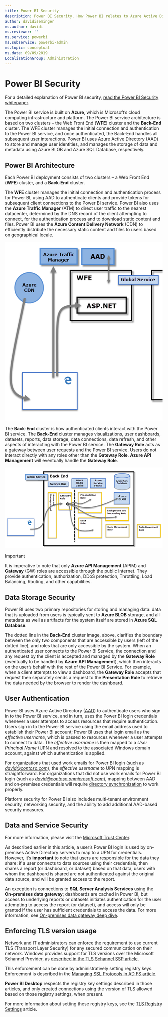 ```yaml
---
title: Power BI Security
description: Power BI Security. How Power BI relates to Azure Active Directory and other Azure services. This topic also includes a link to a white paper which goes more in-depth.
author: davidiseminger
ms.author: davidi
ms.reviewer: ''
ms.service: powerbi
ms.subservice: powerbi-admin
ms.topic: conceptual
ms.date: 09/09/2019
LocalizationGroup: Administration
---
```


# Power BI Security

For a detailed explanation of Power BI security, [read the Power BI Security whitepaper](../guidance/whitepaper-powerbi-security.md).

The Power BI service is built on **Azure**, which is Microsoft’s cloud computing infrastructure and platform. The Power BI service architecture is based on two clusters – the Web Front End (**WFE**) cluster and the **Back-End** cluster. The WFE cluster manages the initial connection and authentication to the Power BI service, and once authenticated, the Back-End handles all subsequent user interactions. Power BI uses Azure Active Directory (AAD) to store and manage user identities, and manages the storage of data and metadata using Azure BLOB and Azure SQL Database, respectively.

## Power BI Architecture

Each Power BI deployment consists of two clusters – a Web Front End (**WFE**) cluster, and a **Back-End** cluster.

The **WFE** cluster manages the initial connection and authentication process for Power BI, using AAD to authenticate clients and provide tokens for subsequent client connections to the Power BI service. Power BI also uses the **Azure Traffic Manager** (ATM) to direct user traffic to the nearest datacenter, determined by the DNS record of the client attempting to connect, for the authentication process and to download static content and files. Power BI uses the **Azure Content Delivery Network** (CDN) to efficiently distribute the necessary static content and files to users based on geographical locale.

![](media/service-admin-power-bi-security/pbi_security_v2_wfe.png)

The **Back-End** cluster is how authenticated clients interact with the Power BI service. The **Back-End** cluster manages visualizations, user dashboards, datasets, reports, data storage, data connections, data refresh, and other aspects of interacting with the Power BI service. The **Gateway Role** acts as a gateway between user requests and the Power BI service. Users do not interact directly with any roles other than the **Gateway Role**. **Azure API Management** will eventually handle the **Gateway Role**.

![](media/service-admin-power-bi-security/pbi_security_v2_backend_updated.png)

> [!IMPORTANT]
> It is imperative to note that only **Azure API Management** (APIM) and **Gateway** (GW) roles are accessible through the public Internet. They provide authentication, authorization, DDoS protection, Throttling, Load Balancing, Routing, and other capabilities.

## Data Storage Security

Power BI uses two primary repositories for storing and managing data: data that is uploaded from users is typically sent to **Azure BLOB** storage, and all metadata as well as artifacts for the system itself are stored in **Azure SQL Database**.

The dotted line in the **Back-End** cluster image, above, clarifies the boundary between the only two components that are accessible by users (left of the dotted line), and roles that are only accessible by the system. When an authenticated user connects to the Power BI Service, the connection and any request by the client is accepted and managed by the **Gateway Role** (eventually to be handled by **Azure API Management**), which then interacts on the user’s behalf with the rest of the Power BI Service. For example, when a client attempts to view a dashboard, the **Gateway Role** accepts that request then separately sends a request to the **Presentation Role** to retrieve the data needed by the browser to render the dashboard.

## User Authentication

Power BI uses Azure Active Directory ([AAD](https://azure.microsoft.com/services/active-directory/)) to authenticate users who sign in to the Power BI service, and in turn, uses the Power BI login credentials whenever a user attempts to access resources that require authentication. Users sign in to the Power BI service using the email address used to establish their Power BI account; Power BI uses that login email as the *effective username*, which is passed to resources whenever a user attempts to connect to data. The *effective username* is then mapped to a *User Principal Name* ([UPN](/windows/win32/secauthn/user-name-formats) and resolved to the associated Windows domain account, against which authentication is applied.

For organizations that used work emails for Power BI login (such as <em>david@contoso.com</em>), the *effective username* to UPN mapping is straightforward. For organizations that did not use work emails for Power BI login (such as <em>david@contoso.onmicrosoft.com</em>), mapping between AAD and on-premises credentials will require [directory synchronization](/previous-versions/azure/azure-services/jj573653(v=azure.100)) to work properly.

Platform security for Power BI also includes multi-tenant environment security, networking security, and the ability to add additional AAD-based security measures.

## Data and Service Security

For more information, please visit the [Microsoft Trust Center](https://www.microsoft.com/trustcenter).

As described earlier in this article, a user’s Power BI login is used by on-premises Active Directory servers to map to a UPN for credentials. However, it’s **important** to note that users are responsible for the data they share: if a user connects to data sources using their credentials, then shares a report (or dashboard, or dataset) based on that data, users with whom the dashboard is shared are not authenticated against the original data source, and will be granted access to the report.

An exception is connections to **SQL Server Analysis Services** using the **On-premises data gateway**; dashboards are cached in Power BI, but access to underlying reports or datasets initiates authentication for the user attempting to access the report (or dataset), and access will only be granted if the user has sufficient credentials to access the data. For more information, see [On-premises data gateway deep dive](../connect-data/service-gateway-onprem-indepth.md).

## Enforcing TLS version usage

Network and IT administrators can enforce the requirement to use current TLS (Transport Layer Security) for any secured communication on their network. Windows provides support for TLS versions over the Microsoft Schannel Provider, as [described in the TLS Schannel SSP article](https://docs.microsoft.com/windows/desktop/SecAuthN/protocols-in-tls-ssl--schannel-ssp-).

This enforcement can be done by administratively setting registry keys. Enforcement is described in the [Managing SSL Protocols in AD FS article](https://docs.microsoft.com/windows-server/identity/ad-fs/operations/manage-ssl-protocols-in-ad-fs). 

**Power BI Desktop** respects the registry key settings described in those articles, and only created connections using the version of TLS allowed based on those registry settings, when present.

For more information about setting these registry keys, see the [TLS Registry Settings](https://docs.microsoft.com/windows-server/security/tls/tls-registry-settings) article.

